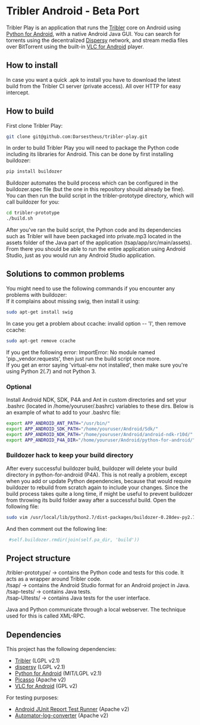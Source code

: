 # Tribler Android - Beta Port

Tribler Play is an application that runs the [Tribler](https://github.com/tribler/tribler) core on Android using [Python for Android](https://github.com/kivy/python-for-android/), with a native Android Java GUI. You can search for torrents using the decentralized [Dispersy](http://github/tribler/dispersy) network, and stream media files over BitTorrent using the built-in [VLC for Android](http://www.videolan.org/vlc/download-android.html) player.

## How to install
In case you want a quick .apk to install you have to download the latest build from the Tribler CI server (private access). All over HTTP for easy intercept.  

## How to build
First clone Tribler Play:  
```bash
git clone git@github.com:Darsestheus/tribler-play.git  
```
In order to build Tribler Play you will need to package the Python code including its libraries for Android. This can be done by first installing buildozer:  
```bash
pip install buildozer  
```
Buildozer automates the build process which can be configured in the buildozer.spec file (but the one in this repository should already be fine).  
You can then run the build script in the tribler-prototype directory, which will call buildozer for you:  
```bash
cd tribler-prototype  
./build.sh  
```
After you've ran the build script, the Python code and its dependencies such as Tribler will have been packaged into private.mp3 located in the assets folder of the Java part of the application (tsap/app/src/main/assets).  
From there you should be able to run the entire application using Android Studio, just as you would run any Android Studio application.  

## Solutions to common problems
You might need to use the following commands if you encounter any problems with buildozer:  
If it complains about missing swig, then install it using:  
```bash
sudo apt-get install swig  
```
In case you get a problem about ccache: invalid option -- 'l', then remove ccache:  
```bash
sudo apt-get remove ccache  
```
If you get the following error: ImportError: No module named 'pip._vendor.requests', then just run the build script once more.  
If you get an error saying 'virtual-env not installed', then make sure you're using Python 2(.7) and not Python 3.  

### Optional
Install Android NDK, SDK, P4A and Ant in custom directories and set your .bashrc (located in /home/youruser/.bashrc) variables to these dirs. Below is an example of what to add to your .bashrc file:  
```bash
export APP_ANDROID_ANT_PATH="/usr/bin/"
export APP_ANDROID_SDK_PATH="/home/youruser/Android/Sdk/"
export APP_ANDROID_NDK_PATH="/home/youruser/Android/android-ndk-r10d/"
export APP_ANDROID_P4A_DIR="/home/youruser/Android/python-for-android/"
```

### Buildozer hack to keep your build directory
After every successful buildozer build, buildozer will delete your build directory in python-for-android (P4A). This is not really a problem, except when you add or update Python dependencies, because that would require buildozer to rebuild from scratch again to include your changes. Since the build process takes quite a long time, if might be useful to prevent buildozer from throwing its build folder away after a successful build. Open the following file:
```bash
sudo vim /usr/local/lib/python2.7/dist-packages/buildozer-0.28dev-py2.7.egg/buildozer/targets/android.py
```
And then comment out the following line:
```bash
 #self.buildozer.rmdir(join(self.pa_dir, 'build'))
```

## Project structure
/tribler-prototype/ -> contains the Python code and tests for this code. It acts as a wrapper around Tribler code.  
/tsap/ -> contains the Android Studio format for an Android project in Java.  
/tsap-tests/ -> contains Java tests.  
/tsap-UItests/ -> contains Java tests for the user interface.  

Java and Python communicate through a local webserver. The technique used for this is called XML-RPC.  

## Dependencies

This project has the following dependencies:
* [Tribler](https://github.com/tribler/tribler/) (LGPL v2.1)
* [dispersy](https://github.com/Tribler/dispersy) (LGPL v2.1)
* [Python for Android](https://github.com/kivy/python-for-android) (MIT/LGPL v2.1)
* [Picasso](https://github.com/square/picasso) (Apache v2)
* [VLC for Android](http://www.videolan.org/vlc/download-android.html) (GPL v2)

For testing purposes:
* [Android JUnit Report Test Runner](https://github.com/jsankey/android-junit-report) (Apache v2)
* [Automator-log-converter](https://github.com/dpreussler/automator-log-converter) (Apache v2)
